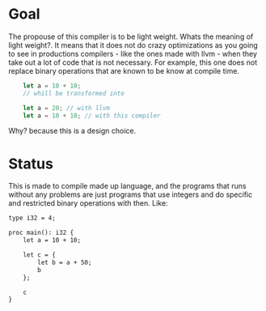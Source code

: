 # Goal
The propouse of this compiler is to be light weight. Whats the meaning of light
weight?. It means that it does not do crazy optimizations as you going to see
in productions compilers - like the ones made with llvm - when they take out a
lot of code that is not necessary. For example, this one does not replace
binary operations that are known to be know at compile time.

```rust
    let a = 10 + 10;
    // whill be transformed into

    let a = 20; // with llvm
    let a = 10 + 10; // with this compiler
```

Why? because this is a design choice.

# Status
This is made to compile made up language, and the programs that runs without any
problems are just programs that use integers and do specific and restricted
binary operations with then. Like:

```txt
type i32 = 4;

proc main(): i32 {
    let a = 10 + 10;

    let c = {
        let b = a + 50;
        b
    };

    c
}
```
